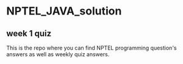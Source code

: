 # NPTEL_JAVA_solution
## week 1 quiz
This is the repo where you can find NPTEL programming question's answers as well as weekly quiz  answers.
